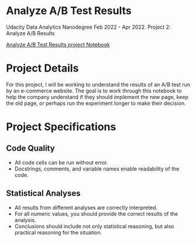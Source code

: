 # Analyze A/B Test Results

Udacity Data Analytics Nanodegree Feb 2022 - Apr 2022. Project 2: Analyze A/B Results 

[Analyze A/B Test Results project Notebook](https://github.com/hagarelsayed/Udacity_Project_Analyze_AB_Test_Results/blob/master/Analyze_ab_test_results_notebook%20_Submitted.ipynb)

# Project Details
For this project, I will be working to understand the results of an A/B test run by an e-commerce website. The goal is to work through this notebook to help the company understand if they should implement the new page, keep the old page, or perhaps run the experiment longer to make their decision. 

# Project Specifications
## Code Quality 
- All code cells can be run without error.
- Docstrings, comments, and variable names enable readability of the code.

## Statistical Analyses
- All results from different analyses are correctly interpreted.
- For all numeric values, you should provide the correct results of the analysis.
- Conclusions should include not only statistical reasoning, but also practical reasoning for the situation.